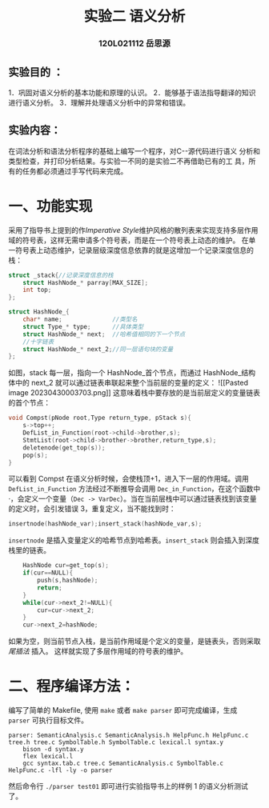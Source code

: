 # <center> 实验二         语义分析</center>
### <center> 120L021112       岳思源</center>
## 实验目的 ：
1．巩固对语义分析的基本功能和原理的认识。
2．能够基于语法指导翻译的知识进行语义分析。 
3．理解并处理语义分析中的异常和错误。
## 实验内容：
在词法分析和语法分析程序的基础上编写一个程序，对C--源代码进行语义 分析和类型检查，并打印分析结果。与实验一不同的是实验二不再借助已有的工 具，所有的任务都必须通过手写代码来完成。
# 一、功能实现
采用了指导书上提到的作*Imperative Style*维护风格的散列表来实现支持多层作用域的符号表，这样无需申请多个符号表，而是在一个符号表上动态的维护。
在单一符号表上动态维护，记录层级深度信息依靠的就是这增加一个记录深度信息的栈：
```C
struct _stack{//记录深度信息的栈
    struct HashNode_* parray[MAX_SIZE];
    int top;
};

struct HashNode_{
    char* name;              //类型名
    struct Type_* type;      //具体类型
    struct HashNode_* next;  //哈希值相同的下一个节点
    //十字链表
    struct HashNode_* next_2;//同一层语句块的变量
};
```
如图，stack 每一层，指向一个 HashNode_首个节点，而通过 HashNode_结构体中的 next_2 就可以通过链表串联起来整个当前层的变量的定义：
![[Pasted image 20230430003703.png]]
这意味着栈中要存放的是当前层定义的变量链表的首个节点：
```C
void Compst(pNode root,Type return_type, pStack s){
    s->top++;
    DefList_in_Function(root->child->brother,s);
    StmtList(root->child->brother->brother,return_type,s);
    deletenode(get_top(s));
    pop(s);
}
```
可以看到 Compst 在语义分析时候，会使栈顶+1，进入下一层的作用域。调用 `DefList_in_Function` 方法经过不断推导会调用 `Dec_in_Function`，在这个函数中·，会定义一个变量（`Dec -> VarDec`）。当在当前层栈中可以通过链表找到该变量的定义时，会引发错误 3，重复定义，当不能找到时：
```C
insertnode(hashNode_var);insert_stack(hashNode_var,s);
```
`insertnode` 是插入变量定义的哈希节点到哈希表。`insert_stack` 则会插入到深度栈里的链表。
```C 
	HashNode cur=get_top(s);
    if(cur==NULL){
        push(s,hashNode);
        return;
    }
    while(cur->next_2!=NULL){
        cur=cur->next_2;
    }
    cur->next_2=hashNode;
```
如果为空，则当前节点入栈，是当前作用域是个定义的变量，是链表头，否则采取*尾插法* 插入。
这样就实现了多层作用域的符号表的维护。
# 二、程序编译方法：
编写了简单的 Makefile, 使用 `make` 或者 `make parser` 即可完成编译，生成 `parser` 可执行目标文件。
```
parser: SemanticAnalysis.c SemanticAnalysis.h HelpFunc.h HelpFunc.c tree.h tree.c SymbolTable.h SymbolTable.c lexical.l syntax.y
    bison -d syntax.y
    flex lexical.l
    gcc syntax.tab.c tree.c SemanticAnalysis.c SymbolTable.c HelpFunc.c -lfl -ly -o parser
```
然后命令行 `./parser test01` 即可进行实验指导书上的样例 1 的语义分析测试了。